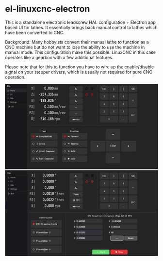 # el-linuxcnc-electron

This is a standalone electronic leadscrew HAL configuration + Electron app based UI for lathes. It essentially brings back manual control to lathes which have been converted to CNC.

Background: Many hobbyists convert their manual lathe to function as a CNC machine but do not want to lose the ability to use the machine in manual mode. This configuration make this possible. LinuxCNC in this case operates like a gearbox with a few additional features.

Please note that for this to function you have to wire up the enable/disable signal on your stepper drivers, which is usually not required for pure CNC operation.

![elle-app](elle-app.png)
![elle-app-thread](elle-app-thread.jpg)

